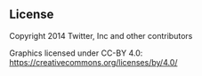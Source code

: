 ## License

Copyright 2014 Twitter, Inc and other contributors

Graphics licensed under CC-BY 4.0: https://creativecommons.org/licenses/by/4.0/
